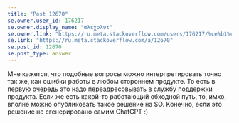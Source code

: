 ```yaml
---
title: "Post 12670"
se.owner.user_id: 176217
se.owner.display_name: "αλεχολυτ"
se.owner.link: "https://ru.meta.stackoverflow.com/users/176217/%ce%b1%ce%bb%ce%b5%cf%87%ce%bf%ce%bb%cf%85%cf%84"
se.link: "https://ru.meta.stackoverflow.com/a/12670"
se.post_id: 12670
se.post_type: answer
---
```

<p>Мне кажется, что подобные вопросы можно интерпретировать точно так же, как ошибки работы в любом стороннем продукте. То есть в первую очередь это надо переадресовывать в службу поддержки продукта. Если же есть какой-то работающий обходной путь, то, имхо, вполне можно опубликовать такое решение на SO. Конечно, если это решение не сгенерировано самим ChatGPT :)</p>
